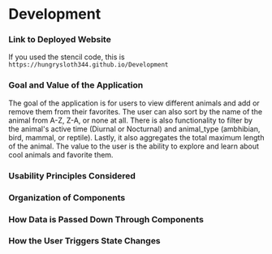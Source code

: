 # Development

### Link to Deployed Website

If you used the stencil code, this is `https://hungrysloth344.github.io/Development`

### Goal and Value of the Application

The goal of the application is for users to view different animals and add or remove them from their favorites. The user can also sort by the name of the animal from A-Z, Z-A, or none at all. There is also functionality to filter by the animal's active time (Diurnal or Nocturnal) and animal_type (ambhibian, bird, mammal, or reptile). Lastly, it also aggregates the total maximum length of the animal. The value to the user is the ability to explore and learn about cool animals and favorite them.

### Usability Principles Considered

### Organization of Components

### How Data is Passed Down Through Components

### How the User Triggers State Changes
